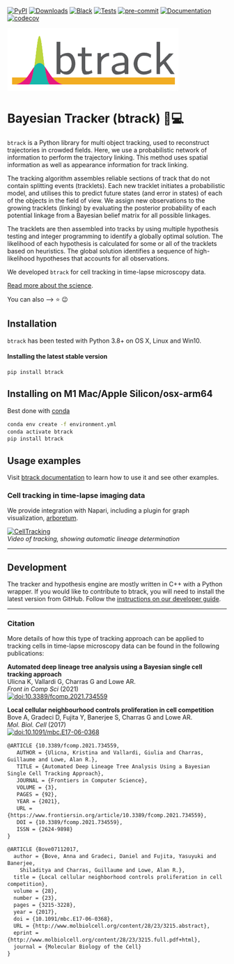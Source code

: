 [![PyPI](https://img.shields.io/pypi/v/btrack)](https://pypi.org/project/btrack)  [![Downloads](https://pepy.tech/badge/btrack/month)](https://pepy.tech/project/btrack)
[![Black](https://img.shields.io/badge/code%20style-black-000000.svg)](https://github.com/psf/black)
[![Tests](https://github.com/quantumjot/btrack/actions/workflows/test.yml/badge.svg)](https://github.com/quantumjot/btrack/actions/workflows/test.yml)
[![pre-commit](https://img.shields.io/badge/pre--commit-enabled-brightgreen?logo=pre-commit&logoColor=white)](https://github.com/pre-commit/pre-commit)
[![Documentation](https://readthedocs.org/projects/btrack/badge/?version=latest)](https://btrack.readthedocs.io/en/latest/?badge=latest)
[![codecov](https://codecov.io/gh/quantumjot/btrack/branch/main/graph/badge.svg?token=QCFC9AWK0R)](https://codecov.io/gh/quantumjot/btrack)

[docs]: https://btrack.readthedocs.io/en/latest/
[docs-dev]: https://btrack.readthedocs.io/en/latest/dev_guide/
[cellx]: http://lowe.cs.ucl.ac.uk/cellx.html

![logo](./docs/_static/btrack_logo.png)

# Bayesian Tracker (btrack) :microscope::computer:

`btrack` is a Python library for multi object tracking, used to reconstruct trajectories in crowded fields.
Here, we use a probabilistic network of information to perform the trajectory linking.
This method uses spatial information as well as appearance information for track linking.

The tracking algorithm assembles reliable sections of track that do not contain splitting events (tracklets).
Each new tracklet initiates a probabilistic model, and utilises this to predict future states (and error in states) of each of the objects in the field of view.
We assign new observations to the growing tracklets (linking) by evaluating the posterior probability of each potential linkage from a Bayesian belief matrix for all possible linkages.

The tracklets are then assembled into tracks by using multiple hypothesis testing and integer programming to identify a globally optimal solution.
The likelihood of each hypothesis is calculated for some or all of the tracklets based on heuristics.
The global solution identifies a sequence of high-likelihood hypotheses that accounts for all observations.

We developed `btrack` for cell tracking in time-lapse microscopy data.

[Read more about the science][cellx].

You can also --> :star: :wink:

## Installation

`btrack` has been tested with Python 3.8+ on OS X, Linux and Win10.


#### Installing the latest stable version

```sh
pip install btrack
```

## Installing on M1 Mac/Apple Silicon/osx-arm64

Best done with [conda](https://github.com/conda-forge/miniforge)

```sh
conda env create -f environment.yml
conda activate btrack
pip install btrack
```

## Usage examples

Visit [btrack documentation][docs] to learn how to use it and see other examples.

### Cell tracking in time-lapse imaging data

 We provide integration with Napari, including a plugin for graph visualization, [arboretum](https://btrack.readthedocs.io/en/latest/user_guide/napari.html).


[![CellTracking](http://lowe.cs.ucl.ac.uk/images/youtube.png)](https://youtu.be/EjqluvrJGCg)  
*Video of tracking, showing automatic lineage determination*

---

## Development

The tracker and hypothesis engine are mostly written in C++ with a Python wrapper.
If you would like to contribute to btrack, you will need to install the latest version from GitHub. Follow the [instructions on our developer guide][docs-dev].


---
### Citation

More details of how this type of tracking approach can be applied to tracking cells in time-lapse microscopy data can be found in the following publications:

**Automated deep lineage tree analysis using a Bayesian single cell tracking approach**  
Ulicna K, Vallardi G, Charras G and Lowe AR.  
*Front in Comp Sci* (2021)  
[![doi:10.3389/fcomp.2021.734559](https://img.shields.io/badge/doi-10.3389%2Ffcomp.2021.734559-blue)](https://doi.org/10.3389/fcomp.2021.734559)


**Local cellular neighbourhood controls proliferation in cell competition**  
Bove A, Gradeci D, Fujita Y, Banerjee S, Charras G and Lowe AR.  
*Mol. Biol. Cell* (2017)  
[![doi:10.1091/mbc.E17-06-0368](https://img.shields.io/badge/doi-10.1091%2Fmbc.E17--06--0368-blue)](https://doi.org/10.1091/mbc.E17-06-0368)

```
@ARTICLE {10.3389/fcomp.2021.734559,
   AUTHOR = {Ulicna, Kristina and Vallardi, Giulia and Charras, Guillaume and Lowe, Alan R.},
   TITLE = {Automated Deep Lineage Tree Analysis Using a Bayesian Single Cell Tracking Approach},
   JOURNAL = {Frontiers in Computer Science},
   VOLUME = {3},
   PAGES = {92},
   YEAR = {2021},
   URL = {https://www.frontiersin.org/article/10.3389/fcomp.2021.734559},
   DOI = {10.3389/fcomp.2021.734559},
   ISSN = {2624-9898}
}
```

```
@ARTICLE {Bove07112017,
  author = {Bove, Anna and Gradeci, Daniel and Fujita, Yasuyuki and Banerjee,
    Shiladitya and Charras, Guillaume and Lowe, Alan R.},
  title = {Local cellular neighborhood controls proliferation in cell competition},
  volume = {28},
  number = {23},
  pages = {3215-3228},
  year = {2017},
  doi = {10.1091/mbc.E17-06-0368},
  URL = {http://www.molbiolcell.org/content/28/23/3215.abstract},
  eprint = {http://www.molbiolcell.org/content/28/23/3215.full.pdf+html},
  journal = {Molecular Biology of the Cell}
}
```
